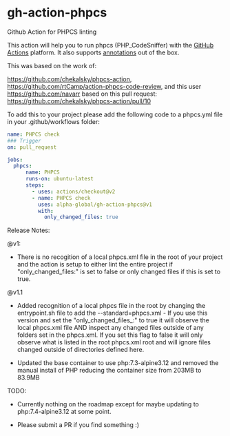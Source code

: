 # gh-action-phpcs

Github Action for PHPCS linting

This action will help you to run phpcs (PHP_CodeSniffer) with the [GitHub Actions](https://github.com/features/actions) platform. It also supports [annotations](https://help.github.com/en/github/collaborating-with-issues-and-pull-requests/about-status-checks#checks) out of the box.

This was based on the work of:

<https://github.com/chekalsky/phpcs-action>, <https://github.com/rtCamp/action-phpcs-code-review>, and this user https://github.com/navarr based on this pull request: <https://github.com/chekalsky/phpcs-action/pull/10>

To add this to your project please add the following code to a phpcs.yml file in your .github/workflows folder:

```yml
name: PHPCS check
### Trigger
on: pull_request

jobs:
  phpcs:
      name: PHPCS
      runs-on: ubuntu-latest
      steps:
        - uses: actions/checkout@v2
        - name: PHPCS check
          uses: alpha-global/gh-action-phpcs@v1
          with:
            only_changed_files: true
```

Release Notes:

@v1:

- There is no recogition of a local phpcs.xml file in the root of your project and the action is setup to either lint the entire project if "only_changed_files:" is set to false or only changed files if this is set to true.

@v1.1

- Added recognition of a local phpcs file in the root by changing the entrypoint.sh file to add the --standard=phpcs.xml - If you use this version and set the "only_changed_files_:" to true it will observe the local phpcs.xml file AND inspect any changed files outside of any folders set in the phpcs.xml. If you set this flag to false it will only observe what is listed in the root phpcs.xml root and will ignore files changed outside of directories defined here.

- Updated the base container to use php:7.3-alpine3.12 and removed the manual install of PHP reducing the container size from 203MB to 83.9MB

TODO:

- Currently nothing on the roadmap except for maybe updating to php:7.4-alpine3.12 at some point.

- Please submit a PR if you find something :)
